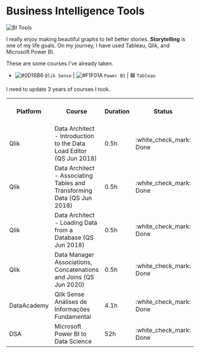 # Business Intelligence Tools

![BI Tools](https://cdn.educba.com/academy/wp-content/uploads/2018/12/power-bi-vs-tableau-vs-qlik-1.jpg)

I really enjoy making beautiful graphs to tell better stories. <b>Storytelling</b> is one of my life goals. On my journey, I have used Tableau, Qlik, and Microsoft Power BI.

These are some courses I've already taken.

- ![#0D16B6](https://placehold.it/15/2cc96b/000000?text=+) `Qlik Sense` | ![#F1F01A](https://placehold.it/15/F1F01A/000000?text=+) `Power BI` | 🟦 `Tableau`

I need to update 3 years of courses I took.

<table>
  <tr>
    <th>Platform</th>
    <th>Course</th>
    <th>Duration</th>
    <th>Status</th>
    <th>Materials & Certificate</th>
  </tr>
  <tr>
    <td>Qlik</td>
    <td>Data Architect - Introduction to the Data Load Editor (QS Jun 2018)</td>
    <td>0.5h</td>
    <td>:white_check_mark: Done</td>
    <td><a href="https://github.com/mrncstt/Business_Inteligence_Tools/blob/master/Courses/Introduction_to_the_Data_Load_Editor_(QSJun2018)/readme.md">Material</a></td>
  </tr>
  <tr>
    <td>Qlik</td>
    <td>Data Architect - Associating Tables and Transforming Data (QS Jun 2018)</td>
    <td>0.5h</td>
    <td>:white_check_mark: Done</td>
    <td><a href="https://github.com/mrncstt/Business_Inteligence_Tools/tree/master/Courses/Associating_Tables_and_Transforming_Data_(QSJun2018)">Material</a></td>
  </tr>
  <tr>
    <td>Qlik</td>
    <td>Data Architect - Loading Data from a Database (QS Jun 2018)</td>
    <td>0.5h</td>
    <td>:white_check_mark: Done</td>
    <td><a href="https://github.com/mrncstt/Business_Inteligence_Tools/tree/master/Courses/Loading_Data_from_a_Database(QSJun2018)">Material</a></td>
  </tr>
  <tr>
    <td>Qlik</td>
    <td>Data Manager Associations, Concatenations and Joins (QS Jun 2020)</td>
    <td>0.5h</td>
    <td>:white_check_mark: Done</td>
    <td><a href="https://learning.qlik.com/course/view.php?id=1631">Material</a></td>
  </tr>
  <tr>
    <td>DataAcademy</td>
    <td>Qlik Sense Análises de Informações Fundamental</td>
    <td>4.1h</td>
    <td>:white_check_mark: Done</td>
    <td><a href="https://i.imgur.com/I6WyjAw.png">Certificate</a></td>
  </tr>
  <tr>
    <td>DSA</td>
    <td>Microsoft Power BI to Data Science</td>
    <td>52h</td>
    <td>:white_check_mark: Done</td>
  </tr>
</table>
